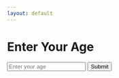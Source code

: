 ```yaml
---
layout: default
---
```


# Enter Your Age

<form>
  <input type="number" id="ageInput" placeholder="Enter your age">
  <button type="button" onclick="fetchAgeData()">Submit</button>
</form>

<div id="resultContainer">
  <!-- The result will be displayed here -->
</div>

<script src="script.js"></script>